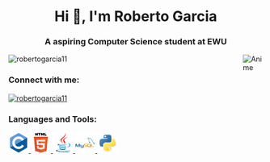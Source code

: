<h1 align="center">Hi 👋, I'm Roberto Garcia</h1>
<h3 align="center">A aspiring Computer Science student at EWU</h3>
<img align= "right" alt="Anime" width="40" src= "https://aniyuki.com/wp-content/uploads/2021/12/aniyuki-itachi-if-59.gif">

<p align="left"> <img src="https://komarev.com/ghpvc/?username=robertogarcia11&label=Profile%20views&color=0e75b6&style=flat" alt="robertogarcia11" /> </p>

<h3 align="left">Connect with me:</h3>
<p align="left">
<a href="https://codepen.io/robertogarcia11" target="blank"><img align="center" src="https://raw.githubusercontent.com/rahuldkjain/github-profile-readme-generator/master/src/images/icons/Social/codepen.svg" alt="robertogarcia11" height="30" width="40" /></a>
</p>

<h3 align="left">Languages and Tools:</h3>
<p align="left"> <a href="https://www.cprogramming.com/" target="_blank" rel="noreferrer"> <img src="https://raw.githubusercontent.com/devicons/devicon/master/icons/c/c-original.svg" alt="c" width="40" height="40"/> </a> <a href="https://www.w3.org/html/" target="_blank" rel="noreferrer"> <img src="https://raw.githubusercontent.com/devicons/devicon/master/icons/html5/html5-original-wordmark.svg" alt="html5" width="40" height="40"/> </a> <a href="https://www.java.com" target="_blank" rel="noreferrer"> <img src="https://raw.githubusercontent.com/devicons/devicon/master/icons/java/java-original.svg" alt="java" width="40" height="40"/> </a> <a href="https://www.mysql.com/" target="_blank" rel="noreferrer"> <img src="https://raw.githubusercontent.com/devicons/devicon/master/icons/mysql/mysql-original-wordmark.svg" alt="mysql" width="40" height="40"/> </a> <a href="https://www.python.org" target="_blank" rel="noreferrer"> <img src="https://raw.githubusercontent.com/devicons/devicon/master/icons/python/python-original.svg" alt="python" width="40" height="40"/> </a> </p>
